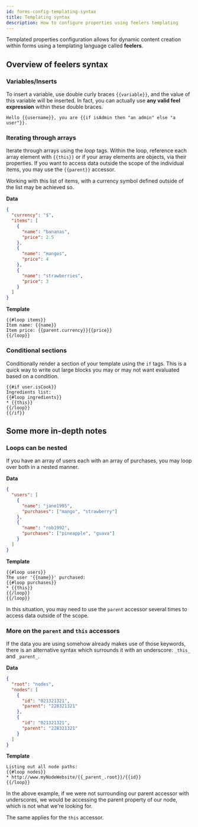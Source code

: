 ```yaml
---
id: forms-config-templating-syntax
title: Templating syntax
description: How to configure properties using feelers templating
---
```


Templated properties configuration allows for dynamic content creation within forms using a templating language called **feelers**.

## Overview of feelers syntax

### Variables/Inserts

To insert a variable, use double curly braces `{{variable}}`, and the value of this variable will be inserted. In fact, you can actually use **any valid feel expression** within these double braces.

```
Hello {{username}}, you are {{if isAdmin then "an admin" else "a user"}}.
```

### Iterating through arrays

Iterate through arrays using the _loop_ tags. Within the loop, reference each array element with `{{this}}` or if your array elements are objects, via their properties. If you want to access data outside the scope of the individual items, you may use the `{{parent}}` accessor.

Working with this list of items, with a currency symbol defined outside of the list may be achieved so.

**Data**

```json
{
  "currency": "$",
  "items": [
    {
      "name": "bananas",
      "price": 2.5
    },
    {
      "name": "mangos",
      "price": 4
    },
    {
      "name": "strawberries",
      "price": 3
    }
  ]
}
```

**Template**

```
{{#loop items}}
Item name: {{name}}
Item price: {{parent.currency}}{{price}}
{{/loop}}
```

### Conditional sections

Conditionally render a section of your template using the `if` tags. This is a quick way to write out large blocks you may or may not want evaluated based on a condition.

```
{{#if user.isCook}}
Ingredients list:
{{#loop ingredients}}
* {{this}}
{{/loop}}
{{/if}}
```

## Some more in-depth notes

### Loops can be nested

If you have an array of users each with an array of purchases, you may loop over both in a nested manner.

**Data**

```json
{
  "users": [
    {
      "name": "jane1995",
      "purchases": ["mango", "strawberry"]
    },
    {
      "name": "rob1992",
      "purchases": ["pineapple", "guava"]
    }
  ]
}
```

**Template**

```
{{#loop users}}
The user '{{name}}' purchased:
{{#loop purchases}}
* {{this}}
{{/loop}}
{{/loop}}
```

In this situation, you may need to use the `parent` accessor several times to access data outside of the scope.

### More on the `parent` and `this` accessors

If the data you are using somehow already makes use of those keywords, there is an alternative syntax which surrounds it with an underscore: `_this_` and `_parent_`.

**Data**

```json
{
  "root": "nodes",
  "nodes": [
    {
      "id": "021321321",
      "parent": "228321321"
    },
    {
      "id": "021321321",
      "parent": "228321321"
    }
  ]
}
```

**Template**

```
Listing out all node paths:
{{#loop nodes}}
* http://www.myNodeWebsite/{{_parent_.root}}/{{id}}
{{/loop}}
```

In the above example, if we were not surrounding our parent accessor with underscores, we would be accessing the parent property of our node, which is not what we're looking for.

The same applies for the `this` accessor.
